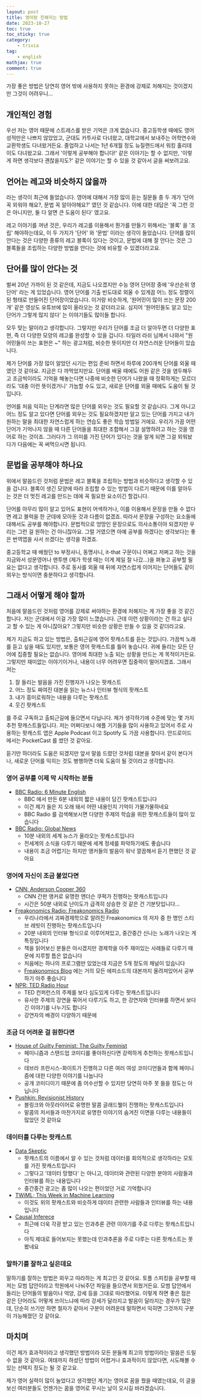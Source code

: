 ```yaml
---
layout: post
title: 영어랑 친해지는 방법
date: 2023-10-27
toc: true
toc_sticky: true
category:
    - trivia
tag:
    - english
mathjax: true
comment: true
---
```


가장 좋은 방법은 당연히 영어 밖에 사용하지 못하는 환경에 강제로 처해지는 것이겠지만 그것이 어려우니...

## 개인적인 경험

우선 저는 영어 때문에 스트레스를 받은 기억은 크게 없습니다. 중고등학생 때에도 영어 성적만은 나쁘지 않았었고, 군대도 카투사로 다녀왔고, 대학교에서 보내주는 어학연수와 교환학생도 다녀왔거든요.
졸업하고 나서는 1년 6개월 정도 뉴질랜드에서 워킹 홀리데이도 다녀왔고요. 그래서 '이렇게 공부해야 합니다!' 같은 이야기는 할 수 없지만, '이렇게 하면 생각보다 괜찮을지도?' 같은 이야기는 할 수 있을 것 같아서 글을 써보려고요.

## 언어는 레고와 비슷하지 않을까

라는 생각이 최근에 들었습니다. 영어에 대해서 가장 많이 듣는 질문들 중 두 개가 '단어 꼭 외워야 해요?, 문법 꼭 알아야해요?' 였던 것 같습니다.
이에 대한 대답은 '꼭 그런 것은 아니지만, 둘 다 알면 큰 도움이 된다' 였고요.

레고 이야기를 꺼낸 것은, 우리가 레고를 이용해서 뭔가를 만들기 위해서는 '블록' 을 '조립' 해야하는데요, 이 두 가지가 '단어' 와 '문법' 이라는 생각이 들었습니다.
단어를 많이 안다는 것은 다양한 종류의 레고 블록이 있다는 것이고, 문법에 대해 잘 안다는 것은 그 블록들을 조립하는 다양한 방법을 안다는 것에 비유할 수 있겠더라고요.

## 단어를 많이 안다는 것

벌써 20년 가까이 된 것 같은데, 지금도 나오겠지만 수능 영어 단어장 중에 '우선순위 영단어' 라는 게 있었습니다.
영어 단어를 기출 빈도대로 외울 수 있게끔 어느 정도 정렬이 된 형태로 만들어진 단어장이었습니다.
이거랑 비슷하게, '원어민이 많이 쓰는 문장 200개' 같은 영상도 유튜브에 많이 올라오는 것 같더라고요.
심지어 '원어민들도 알고 있는 단어가 그렇게 많지 않다' 는 이야기들도 많이들 합니다.

모두 맞는 말이라고 생각합니다. 그렇지만 우리가 단어를 조금 더 알아두면 더 다양한 표현, 즉 더 다양한 모양의 레고를 완성할 수 있을 겁니다.
타일러 라쉬 님께서 나와서 "원어민들이 쓰는 표현은 ~" 하는 광고처럼, 비슷한 뜻이지만 더 자연스러운 단어들이 있습니다.

제가 단어를 가장 많이 알았던 시기는 편입 준비 하면서 하루에 200개씩 단어를 외울 때였던 것 같아요. 지금은 다 까먹었지만요.
단어를 배울 때에도 어원 같은 것을 염두해두고 조금씩이라도 기억을 해놓는다면 나중에 비슷한 단어가 나왔을 때 정확하게는 모르더라도 '대충 이런 뜻이겠거니'
가늠할 수도 있고, 새로운 단어를 외울 때에도 도움이 될 것입니다.

언어를 처음 익히는 단계라면 많은 단어를 외우는 것도 필요할 것 같습니다. 그게 아니고 어느 정도 알고 있다면 단어를 외우는 것도 필요하겠지만
알고 있는 단어를 가지고 내가 원하는 말을 최대한 자연스럽게 하는 연습도 좋은 학습 방법일 거에요.
우리가 가끔 어떤 단어가 기억나지 않을 때 다른 단어들을 최대한 조합해서 그걸 설명하려고 하는 것을 영어로 하는 것이죠.
그러다가 그 의미를 가진 단어가 있다는 것을 알게 되면 그걸 외워놨다가 다음에는 꼭 써먹으시면 됩니다.

## 문법을 공부해야 하나요

위에서 말씀드린 것처럼 문법은 레고 블록을 조립하는 방법과 비슷하다고 생각할 수 있을 겁니다.
블록이 생긴 모양에 따라 조립할 수 있는 방법이 다르기 때문에 이를 알아두는 것은 더 멋진 레고를 만드는 데에 꼭 필요한 요소이긴 할겁니다.

단어를 아무리 많이 알고 있어도 표현이 어색하거나, 이를 이용해서 문장을 만들 수 없다면 레고 블럭을 한 군데에 모아둔 것과 다름이 없겠죠.
따라서 문장을 구성하는 요소들에 대해서도 공부를 해야합니다. 문법적으로 엉망인 문장으로도 의사소통이야 되겠지만 우리는 그런 걸 원하는 건 아니잖아요.
그럴 거였으면 아예 공부를 하겠다는 생각보다는 좋은 번역앱을 사서 쓰겠다는 생각을 하겠죠.

중고등학교 때 배웠던 to 부정사니, 동명사니, it-that 구문이니 어쩌고 저쩌고 하는 것을 지금와서 성문영어나 맨투맨 (제가 학생 때는 이게 제일 잘 나갔...)을 펴놓고 공부할 필요는 없다고 생각합니다. 주로 동사를 외울 때 뒤에 자연스럽게 이어지는 단어들도 같이 외우는 방식이면 충분하다고 생각합니다.

## 그래서 어떻게 해야 할까

처음에 말씀드린 것처럼 영어를 강제로 써야하는 환경에 처해지는 게 가장 좋을 것 같긴 합니다. 저는 군대에서 이걸 가장 많이 느꼈습니다.
근데 이런 상황이라는 건 하고 싶다고 할 수 있는 게 아니잖아요? 그렇지만 비슷한 상황은 만들 수 있을 것 같더라고요.

제가 지금도 하고 있는 방법은, 출퇴근길에 영어 팟캐스트를 듣는 것입니다. 가끔씩 노래를 듣고 싶을 때도 있지만, 보통은 영어 팟캐스트를 틀어 놓습니다.
귀에 들리는 모든 단어에 집중할 필요는 없습니다. 영어에 최대한 노출 되는 상황을 만드는 게 목적이거든요.
그렇지만 재미없는 이야기이거나, 내용이 너무 어려우면 집중력이 떨어지겠죠. 그래서 저는

1. 잘 들리는 발음을 가진 진행자가 나오는 팟캐스트
2. 어느 정도 짜여진 대본을 읽는 뉴스나 인터뷰 형식의 팟캐스트
3. 내가 흥미로워하는 내용을 다루는 팟캐스트
4. 웃긴 팟캐스트

를 주로 구독하고 출퇴근길에 들으면서 다닙니다. 제가 생각하기에 수준에 맞는 몇 가지 추천 팟캐스트들입니다.
저는 어쩌다보니 애플 기기들을 많이 사용하고 있어서 주로 사용하는 팟캐스트 앱은 Apple Podcast 이고 Spotify 도 가끔 사용합니다.
안드로이드에서는 PocketCast 를 썼던 것 같아요.

듣기만 하더라도 도움은 되겠지만 앞서 말씀 드렸던 것처럼 대본을 찾아서 같이 본다거나, 새로운 단어를 익히는 것도 병행하면 더욱 도움이 될 것이라고 생각합니다.

### 영어 공부를 이제 막 시작하는 분들

- [BBC Radio: 6 Minute English](https://podcasts.apple.com/kr/podcast/6-minute-english/id262026947?l=en-GB)
  - BBC 에서 만든 6분 내외의 짧은 내용이 담긴 팟캐스트입니다
  - 이건 제가 들은 지 오래 돼서 어떤 내용인지 기억이 가물가물하네요
  - BBC Radio 를 검색해보시면 다양한 주제의 학습을 위한 팟캐스트들이 많이 있습니다
- [BBC Radio: Global News](https://podcasts.apple.com/kr/podcast/global-news-podcast/id135067274)
  - 10분 내외의 세계 뉴스가 올라오는 팟캐스트입니다
  - 전세계의 소식을 다루기 때문에 세계 정세를 파악하기에도 좋습니다
  - 내용이 조금 어렵기는 하지만 앵커들의 발음이 워낙 깔끔해서 듣기 편했던 것 같아요

### 영어에 자신이 조금 붙었다면

- [CNN: Anderson Cooper 360](https://podcasts.apple.com/kr/podcast/anderson-cooper-360/id425179503?l=en-GB)
  - CNN 간판 앵커로 유명한 앤더슨 쿠퍽가 진행하는 팟캐스트입니다
  - 시간은 50분 내외로 난이도가 급격히 상승한 것 같은 건 기분탓입니다...
- [Freakonomics Radio: Freakonomics Radio](https://podcasts.apple.com/kr/podcast/freakonomics-radio/id354668519)
  - 우리나라에서 괴짜경제학으로 알려진 Freakonomics 의 저자 중 한 명인 스티브 레빗이 진행하는 팟캐스트입니다
  - 20분 내외의 인터뷰 형식으로 이루어져있고, 중간중간 신나는 노래가 나오는 게 특징입니다
  - 책을 읽어보신 분들은 아시겠지만 경제학을 아주 재미있는 사례들로 다루기 때문에 지루할 틈은 없습니다
  - 처음에는 하나의 프로그램만 있었는데 지금은 5개 정도의 채널이 있습니다
  - [Freakonomics Blog](https://freakonomics.com/) 에는 거의 모든 에피소드의 대본까지 올려져있어서 공부하기 아주 좋습니다
- [NPR: TED Radio Hour](https://podcasts.apple.com/kr/podcast/ted-radio-hour/id523121474)
  - TED 컨퍼런스의 주제를 보다 심도있게 다루는 팟캐스트입니다
  - 유사한 주제의 강연을 묶어서 다루기도 하고, 한 강연자와 인터뷰를 하면서 보다 긴 이야기를 나누기도 합니다
  - 강연자의 배경이 다양하기 때문에 

### 조금 더 어려운 걸 원한다면

- [House of Guilty Feminist: The Guilty Feminist](https://podcasts.apple.com/kr/podcast/the-guilty-feminist/id1068940771)
  - 페미니즘과 스탠드업 코미디를 좋아하신다면 강력하게 추천하는 팟캐스트입니다
  - 데브라 프란시스-화이트가 진행하고 다른 여러 여성 코미디언들과 함께 페미니즘에 대한 다양한 이야기를 나눕니다
  - 공개 코미디이기 때문에 좀 어수선할 수 있지만 당연히 아주 못 들을 정도는 아닙니다
- [Pushkin: Revisionist History](https://podcasts.apple.com/kr/podcast/revisionist-history/id1119389968)
  - 블링크와 아웃라이어로 유명한 말콤 글래드웰이 진행하는 팟캐스트입니다
  - 말콤의 저서들과 마찬가지로 유명한 이야기의 숨겨진 이면을 다루는 내용들이 많았던 것 같아요

### 데이터를 다루는 팟캐스트

- [Data Skeptic](https://podcasts.apple.com/kr/podcast/data-skeptic/id890348705)
  - 팟캐스트의 이름에서 알 수 있는 것처럼 데이터를 회의적으로 생각하라는 모토를 가진 팟캐스트입니다
  - 그렇다고 '데이터 망했다' 는 아니고, 데이터와 관련된 다양한 분야의 사람들과 인터뷰를 하는 내용입니다
  - 중간중간 광고는 좀 많이 나오는 편이었던 거로 기억합니다
- [TWiML; This Week in Machine Learning](https://podcasts.apple.com/kr/podcast/the-twiml-ai-podcast-formerly-this-week-in-machine/id1116303051)
  - 이것도 위의 팟캐스트와 비슷하게 데이터 관련한 사람들과 인터뷰를 하는 내용입니다
- [Causal Inferece](https://podcasts.apple.com/kr/podcast/casual-inference/id1485892859)
  - 최근에 더욱 각광 받고 있는 인과추론 관련 이야기를 주로 다루는 팟캐스트입니다
  - 아직 제대로 들어보지는 못했는데 인과추론을 주로 다루는 다른 팟캐스트는 못 봤네요

### 말하기를 잘하고 싶은데요

말하기를 잘하는 방법은 외우고 따라하는 게 최고인 것 같아요.
토플 스피킹을 공부할 때 저는 모범 답안이라고 학원에서 나눠주던 파일을 들으면서 외웠거든요.
모범 답안에서 들리는 단어들의 발음이나 억양, 강세 등을 그대로 따라했어요.
이렇게 하면 좋은 점은 같은 단어라도 어떻게 쓰이느냐에 따라 강세가 달라지고 발음이 달라지는 경우가 많은데, 단순히 쓰기만 하면 철자가 같아서 구분이 어려운데 말하면서 익히면 그것까지 구분이 가능해졌던 것 같아요.

## 마치며

이건 제가 효과적이라고 생각했던 방법이라 모든 분들께 최고의 방법이라는 말씀은 드릴 수 없을 것 같아요. 여태까지 하셨던 방법이 어렵거나 효과적이지 않았다면, 시도해볼 수 있는 선택지 정도는 될 것 같고요.

제가 영어 실력이 많이 늘었다고 생각했던 계기는 영어로 꿈을 꿨을 때였는데요, 이 글을 보신 여러분들도 언젠가는 꿈을 영어로 꾸시는 날이 오시길 바라겠습니다.
